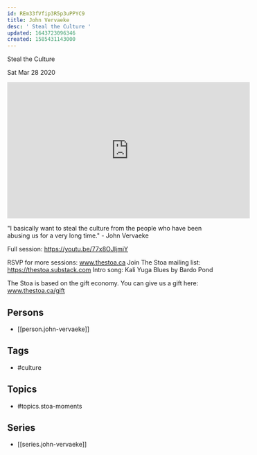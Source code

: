 ```yaml
---
id: REm33fVfip3R5p3uPPYC9
title: John Vervaeke
desc: ' Steal the Culture '
updated: 1643723096346
created: 1585431143000
---
```



 Steal the Culture 

Sat Mar 28 2020

<iframe width="560" height="315" src="https://www.youtube.com/embed/Q9AZZI6PPRQ" title="John Vervaeke: Steal the Culture (Stoa Moments)" frameborder="0" allow="accelerometer; autoplay; clipboard-write; encrypted-media; gyroscope; picture-in-picture" allowfullscreen ></iframe>

"I basically want to steal the culture from the people who have been abusing us for a very long time." - John Vervaeke

Full session: https://youtu.be/77x8OJIjmiY

RSVP for more sessions: www.thestoa.ca
Join The Stoa mailing list: https://thestoa.substack.com
Intro song: Kali Yuga Blues by Bardo Pond

The Stoa is based on the gift economy. You can give us a gift here: www.thestoa.ca/gift

## Persons

- [[person.john-vervaeke]]

## Tags

- #culture

## Topics

- #topics.stoa-moments

## Series

- [[series.john-vervaeke]]

